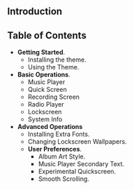 ## Introduction

## Table of Contents

- **Getting Started**.
  - Installing the theme.
  - Using the Theme.
- **Basic Operations**.
  - Music Player
  - Quick Screen
  - Recording Screen
  - Radio Player
  - Lockscreen
  - System Info
- **Advanced Operations**
  - Installing Extra Fonts.
  - Changing Lockscreen Wallpapers.
  - **User Preferences**.
    - Album Art Style.
    - Music Player Secondary Text.
    - Experimental Quickscreen.
    - Smooth Scrolling.